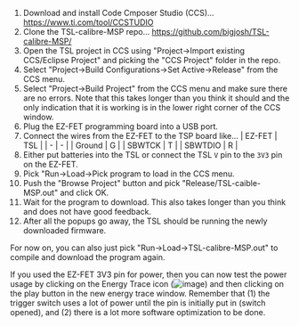 1. Download and install Code Cmposer Studio (CCS)...
   https://www.ti.com/tool/CCSTUDIO
2. Clone the TSL-calibre-MSP repo...
   https://github.com/bigjosh/TSL-calibre-MSP/
3. Open the TSL project in CCS using "Project->Import existing CCS/Eclipse Project" and picking the "CCS Project" folder in the repo. 
5. Select "Project->Build Configurations->Set Active->Release" from the CCS menu.
5. Select "Project->Build Project" from the CCS menu and make sure there are no errors. Note that this takes longer than you think it should and the only indication that it is working is in the lower right corner of the CCS window.   
6. Plug the EZ-FET programming board into a USB port. 
7. Connect the wires from the EZ-FET  to the TSP board like...
   |  EZ-FET | TSL |
   | -  | - |
   | Ground | G | 
   | SBWTCK | T | 
   | SBWTDIO | R |
8. Either put batteries into the TSL or connect the TSL `V` pin to the `3V3` pin on the EZ-FET.  
9. Pick "Run->Load->Pick program to load in the CCS menu.
10. Push the "Browse Project" button and pick "Release/TSL-caible-MSP.out" and click OK. 
11. Wait for the program to download. This also takes longer than you think and does not have good feedback.
12. After all the popups go away, the TSL should be running the newly downloaded firmware.

For now on, you can also just pick "Run->Load->TSL-calibre-MSP.out" to compile and download the program again.

If you used the EZ-FET 3V3 pin for power, then you can now test the power usage by clicking on the Energy Trace icon (![image](https://user-images.githubusercontent.com/5520281/200157112-fb56b574-94ee-4805-b37a-e746643ea52a.png)) and 
then clicking on the play button in the new energy trace window. Remember that (1) the trigger switch uses a lot of power until the pin is initially put in (switch opened), and (2) 
there is a lot more software optimization to be done.

